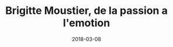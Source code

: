 ---
layout: site
title: "Brigitte Moustier, de la passion a l'emotion"
date: 2018-03-08
categories: [community]
version: 5.1.0
major: 5
minor: 1
patch: 0
slug: brigitte-moustier
link: http://peinture-passion-emotion.fr/home
submitter: lpolepeddi
permalink: /sites/:slug
---